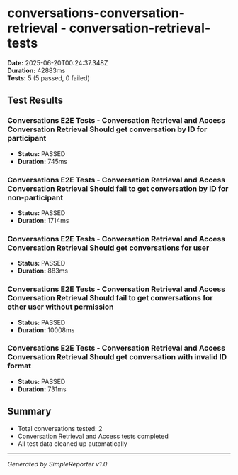 # conversations-conversation-retrieval - conversation-retrieval-tests

**Date:** 2025-06-20T00:24:37.348Z  
**Duration:** 42883ms  
**Tests:** 5 (5 passed, 0 failed)

## Test Results


### Conversations E2E Tests - Conversation Retrieval and Access Conversation Retrieval Should get conversation by ID for participant
- **Status:** PASSED
- **Duration:** 745ms



### Conversations E2E Tests - Conversation Retrieval and Access Conversation Retrieval Should fail to get conversation by ID for non-participant
- **Status:** PASSED
- **Duration:** 1714ms



### Conversations E2E Tests - Conversation Retrieval and Access Conversation Retrieval Should get conversations for user
- **Status:** PASSED
- **Duration:** 883ms



### Conversations E2E Tests - Conversation Retrieval and Access Conversation Retrieval Should fail to get conversations for other user without permission
- **Status:** PASSED
- **Duration:** 10008ms



### Conversations E2E Tests - Conversation Retrieval and Access Conversation Retrieval Should get conversation with invalid ID format
- **Status:** PASSED
- **Duration:** 731ms



## Summary

- Total conversations tested: 2
- Conversation Retrieval and Access tests completed
- All test data cleaned up automatically

---
*Generated by SimpleReporter v1.0*
